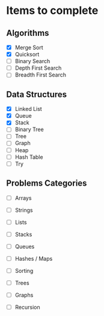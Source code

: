 # Items to complete

## Algorithms
- [x] Merge Sort
- [x] Quicksort
- [ ] Binary Search
- [ ] Depth First Search
- [ ] Breadth First Search

## Data Structures
- [x] Linked List
- [x] Queue
- [x] Stack
- [ ] Binary Tree
- [ ] Tree
- [ ] Graph
- [ ] Heap
- [ ] Hash Table
- [ ] Try

## Problems Categories
 - [ ] Arrays
 - [ ] Strings
 - [ ] Lists
 - [ ] Stacks
 - [ ] Queues
 - [ ] Hashes / Maps
 - [ ] Sorting
 - [ ] Trees
 - [ ] Graphs
 - [ ] Recursion
 

